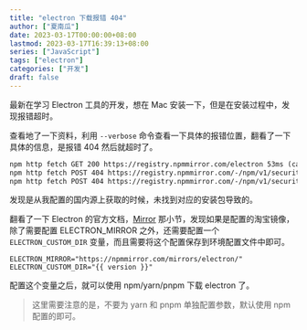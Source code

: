 ```yaml
---
title: "electron 下载报错 404"
author: ["夏南瓜"]
date: 2023-03-17T00:00:00+08:00
lastmod: 2023-03-17T16:39:13+08:00
series: ["JavaScript"]
tags: ["electron"]
categories: ["开发"]
draft: false
---
```


最新在学习 Electron 工具的开发，想在 Mac 安装一下，但是在安装过程中，发现报错超时。

查看地了一下资料，利用 `--verbose` 命令查看一下具体的报错位置，翻看了一下具体的信息，是报错 404 然后就超时了。

```txt
npm http fetch GET 200 https://registry.npmmirror.com/electron 53ms (cache hit)
npm http fetch POST 404 https://registry.npmmirror.com/-/npm/v1/security/advisories/bulk 1177ms
npm http fetch POST 404 https://registry.npmmirror.com/-/npm/v1/security/audits/quick 27ms
```

发现是从我配置的国内源上获取的时候，未找到对应的安装包导致的。

翻看了一下 Electron 的官方文档，[Mirror](https://www.electronjs.org/docs/latest/tutorial/installation#mirror) 那小节，发现如果是配置的淘宝镜像，除了需要配置 ELECTRON_MIRROR 之外，还需要配置一个 `ELECTRON_CUSTOM_DIR` 变量，而且需要将这个配置保存到环境配置文件中即可。

```shell
ELECTRON_MIRROR="https://npmmirror.com/mirrors/electron/"
ELECTRON_CUSTOM_DIR="{{ version }}"
```

配置这个变量之后，就可以使用 npm/yarn/pnpm 下载 electron 了。

> 这里需要注意的是，不要为 yarn 和 pnpm 单独配置参数，默认使用 npm 配置的即可。
